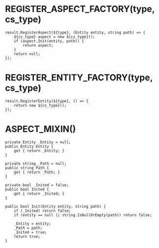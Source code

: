 # REGISTER_ASPECT_FACTORY(type, cs_type) #
```
result.RegisterAspect(${type}, (Entity entity, string path) => {
    ${cs_type} aspect = new ${cs_type}();
    if (aspect.Init(entity, path)) {
        return aspect;
    }
    return null;
});

```

# REGISTER_ENTITY_FACTORY(type, cs_type) #
```
result.RegisterEntity(${type}, () => {
    return new ${cs_type}();
});
```

# ASPECT_MIXIN() #
```
private Entity _Entity = null;
public Entity Entity {
    get { return _Entity; }
}

private string _Path = null;
public string Path {
    get { return _Path; }
}

private bool _Inited = false;
public bool Inited {
    get { return _Inited; }
}

public bool Init(Entity entity, string path) {
    if (_Inited) return false;
    if (entity == null || string.IsNullOrEmpty(path)) return false;

    _Entity = entity;
    _Path = path;
    _Inited = true;
    return true;
}

```


